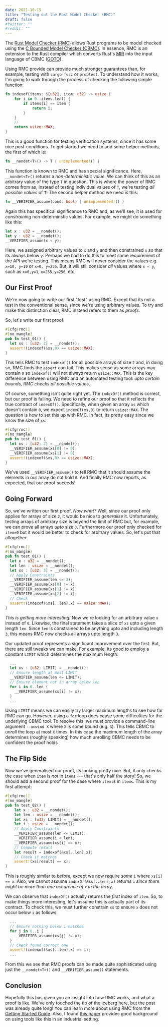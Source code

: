 ```yaml
---
date: 2021-10-15
title: "Testing out the Rust Model Checker (RMC)"
draft: false
#twitter: ""
#reddit: ""
---
```


The [Rust Model Checker (RMC)](https://github.com/model-checking/rmc)
allows Rust programs to be model checked using the [C Bounded Model
Checker (CBMC)](https://www.cprover.org/cbmc/).  In essence, RMC is an
extension to the Rust compiler which converts Rust's
[MIR](https://rustc-dev-guide.rust-lang.org/mir/index.html) into the
input language of CBMC ([GOTO](http://www.cprover.org/goto-cc/)).

Using RMC provide can provide much stronger guarantees than, for
example, testing with `cargo-fuzz` or `proptest`.  To understand how
it works, I'm going to walk through the process of checking the
following simple function:

```Rust 
fn indexof(items: &[u32], item: u32) -> usize {
    for i in 0..items.len() {
        if items[i] == item {
            return i;
        }
    }
    //
    return usize::MAX;
}
```

This is a good function for testing verification systems, since it has
some nice post-conditions.  To get started we need to add some helper
methods, the first of which is:

```Rust
fn __nondet<T>() -> T { unimplemented!() }
```

This function is known to RMC and has special significance.  Here,
`__nondet<T>()` returns a _non-deterministic value_.  We can think of
this as an arbitrary value of the type `T` in question.  This is where
the power of RMC comes from as, instead of testing individual values
of `T`, we're testing _all possible values_ of `T`!  The second helper
method we need is this:

```Rust
fn __VERIFIER_assume(cond: bool) { unimplemented!() }
```

Again this has specifical significance to RMC and, as we'll see, it is
used for _constraining_ non-determinstic values.  For example, we
might do something like this:

```Rust
let x : u32 = __nondet();
let y : u32 = __nondet();
__VERIFIER_assume(x < y);
```

Here, we assigned arbitrary values to `x` and `y` and then constrained
`x` so that its always below `y`.  Perhaps we had to do this to meet
some requirement of the API we're testing.  This means RMC will never
consider the values e.g. `x=10, y=10` or `x=0, y=255`.  But, it will
still consider _all_ values where `x < y`, such as `x=0,y=1`,
`x=255,y=256`, etc.

## Our First Proof

We're now going to write our first "test" using RMC.  Except that its
not a test in the conventional sense, since we're using arbitrary
values.  To try and make this distinction clear, RMC instead refers to
them as _proofs_.

So, let's write our first proof:

```Rust
#[cfg(rmc)]
#[no_mangle]
pub fn test_01() {
  let xs : [u32; 2] = __nondet();
  assert!(indexof(&xs,0) == usize::MAX);
}
```

This tells RMC to test `indexof()` for all possible arrays of size `2`
and, in doing so, RMC finds the `assert` can fail.  This makes sense
as some arrays may contain `0` so `indexof()` will not always return
`usize::MAX`.  This is the key difference between using RMC and an
automated testing tool: _upto certain bounds, RMC checks all possible
values_.

Of course, something isn't quite right yet.  The `indexOf()` method is
correct, but our proof is failing.  We need to refine our proof so
that it reflects the true contract of `indexOf()`.  Specifically, when
given an array `xs` which doesn't contain `0`, we expect
`indexOf(xs,0)` to return `usize::MAX`.  The question is how to set
this up with RMC.  In fact, its pretty easy since we know the size of
`xs`:

```Rust
#[cfg(rmc)]
#[no_mangle]
pub fn test_01() {
  let xs : [u32; 2] = __nondet();
  __VERIFIER_assume(xs[0] != 0);
  __VERIFIER_assume(xs[1] != 0);
  assert!(indexof(&xs,0) == usize::MAX);
}
```

We've used `__VERIFIER_assume()` to tell RMC that it should assume the
elements in our array do not hold `0`.  And finally RMC now reports,
as expected, that our proof suceeds!

## Going Forward

So, we've written our first proof.  _Now what?_ Well, since our proof
only applies for arrays of size `2`, it would be nice to *generalise*
it.  Unfortunately, testing arrays of arbitrary size is beyond the
limit of RMC but, for example, we can prove all arrays _upto_ size
`3`.  Furthermore our proof only checked for `item=0` but it would be
better to check for arbitrary values.  So, let's put that altogether:

```Rust
#[cfg(rmc)]
#[no_mangle]
pub fn test_01() {
  let x : u32 = __nondet();
  let len : usize = __nondet();
  let xs : [u32; 3] = __nondet();  
  // Apply Constraints  
  __VERIFIER_assume(len <= 3);
  __VERIFIER_assume(xs[0] != x);
  __VERIFIER_assume(xs[1] != x);
  __VERIFIER_assume(xs[2] != x);
  // Check
  assert!(indexof(&xs[..len],x) == usize::MAX);
}
```

_This is getting more interesting!_ Now we're looking for an arbitrary
value `x` instead of `0`.  Likewise, the final statement takes a
slice of `xs` upto a given length `len`.  Since `len` is constrained
to be anything upto and including length `3`, this means RMC now
checks all arrays upto length `3`.

Our updated proof represents a significant improvement over the first.
But, there are still tweaks we can make.  For example, its good to
employ a constant `LIMIT` which determines the maximum length:

```Rust
  ...
  let xs : [u32; LIMIT] = __nondet();
  // Ensure length at most LIMIT
  __VERIFIER_assume(len <= LIMIT); 
  // Ensure element not in array below len
  for i in 0..len {
    __VERIFIER_assume(xs[i] != x);
  }  
  ...
```

Using `LIMIT` means we can easily try larger maximum lengths to see
how far RMC can go.  However, using a `for` loop does cause some
difficulties for the underlying CBMC tool.  To resolve this, we must
provide a command-line argument `--unwind X` where `X` is some bound
(e.g. `3`).  This tells CBMC to _unroll_ the loop at most `X` times.
In this case the maximum length of the array determines (roughly
speaking) how much unrolling CBMC needs to be confident the proof
holds


## The Flip Side

Now we've generalised our proof, its looking pretty nice.  But, it
only checks the case when `item` is _not_ in `items` --- that's only
half the story!  So, we should add a second proof for the case where
`item` _is_ in `items`.  This is my first attempt:

```Rust
#[cfg(rmc)]
#[no_mangle]
pub fn test_02() {
    let x : u32 = __nondet();
    let len : usize = __nondet();
    let xs : [u32; LIMIT] = __nondet();    
    let i : usize = __nondet();
    // Apply Constraints
    __VERIFIER_assume(len <= LIMIT);
    __VERIFIER_assume(i < len);
    __VERIFIER_assume(xs[i] == x);    
    // Compute result
    let result = indexof(&xs[..len],x);
    // Check it matches
    assert!(xs[result] == x);
}
```

This is roughly similar to before, except we now require _some_ `i`
where `xs[i] == x`.  Also, we cannot assume `indexOf(&xs[..len],x)`
returns `i` _since there might be more than one occurence of `x` in
the array_.

We can observe that `indexOf()` actually returns the _first_ index of
`item`.  So, to make things more interesting, let's assume this is
actually part of its contract.  To check this, we must further
constrain `xs` to ensure `x` does not occur below `i` as follows:


```Rust
  ...
  // Ensure nothing below i matches
  for j in 0..i {
    __VERIFIER_assume(xs[j] != x);
  }
  // Check found correct one
  assert!(indexof(&xs[..len],x) == i);
  ...
```

From this we see that RMC proofs can be made quite sophisticated using
just the `__nondet<T>()` and `__VERIFIER_assume()` statements.

## Conclusion

Hopefully this has given you an insight into how RMC works, and what a
proof is like.  We've only touched the tip of the iceberg here, but
the post was already quite long!  You can learn more about using RMC
from the [Getting Started
Guide](https://model-checking.github.io/rmc/).  Also, I found [this
paper](https://nchong.github.io/papers/icse-seip20.pdf) provides good
background on using tools like this in an industrial setting.